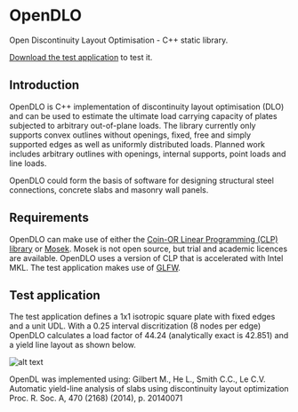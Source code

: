 # OpenDLO

Open Discontinuity Layout Optimisation - C++ static library.

[Download the test application](https://github.com/reniercloete/OpenDLO/releases/download/1.0.0/OpenDLO_1.0.0.zip) to test it.

## Introduction
OpenDLO is C++ implementation of discontinuity layout optimisation (DLO) and can be used to estimate the ultimate load carrying capacity of plates subjected to arbitrary out-of-plane loads.  The library currently only supports convex outlines without openings, fixed, free and simply supported edges as well as uniformly distributed loads.  Planned work includes arbitrary outlines with openings, internal supports, point loads and line loads.

OpenDLO could form the basis of software for designing structural steel connections, concrete slabs and masonry wall panels.

## Requirements
OpenDLO can make use of either the [Coin-OR Linear Programming (CLP) library](https://www.coin-or.org/Tarballs/Clp/Clp-1.17.6.zip) or [Mosek](https://www.mosek.com/).  Mosek is not open source, but trial and academic licences are available.  OpenDLO uses a version of CLP that is accelerated with Intel MKL.  The test application makes use of [GLFW](https://www.glfw.org/).

## Test application

The test application defines a 1x1 isotropic square plate with fixed edges and a unit UDL.  With a 0.25 interval discritization (8 nodes per edge) OpenDLO calculates a load factor of 44.24 (analytically exact is 42.851) and a yield line layout as shown below.

![alt text](https://user-images.githubusercontent.com/95902170/161394313-699904d6-f258-4e51-a9a3-313e29a5f9c0.jpeg)

OpenDL was implemented using: Gilbert M., He L., Smith C.C., Le C.V. Automatic yield-line analysis of slabs using discontinuity layout optimization Proc. R. Soc. A, 470 (2168) (2014), p. 20140071

